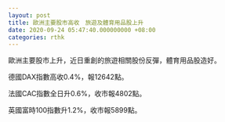 ```yaml
---
layout: post
title: 歐洲主要股市高收　旅遊及體育用品股上升
date: 2020-09-24 05:47:40.000000000 +08:00
categories: rthk
---
```


歐洲主要股市上升，近日重創的旅遊相關股份反彈，體育用品股造好。

德國DAX指數高收0.4%，報12642點。

法國CAC指數全日升0.6%，收市報4802點。

英國富時100指數升1.2%，收市報5899點。
